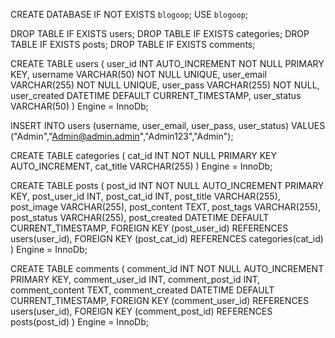 CREATE DATABASE IF NOT EXISTS `blogoop`;
USE `blogoop`;

DROP TABLE IF EXISTS users;
DROP TABLE IF EXISTS categories;
DROP TABLE IF EXISTS posts;
DROP TABLE IF EXISTS comments;

CREATE TABLE users (
user_id INT AUTO_INCREMENT NOT NULL PRIMARY KEY,
username VARCHAR(50) NOT NULL UNIQUE,
user_email VARCHAR(255) NOT NULL UNIQUE,
user_pass VARCHAR(255) NOT NULL,
user_created DATETIME DEFAULT CURRENT_TIMESTAMP,
user_status VARCHAR(50)
)
Engine = InnoDb;

INSERT INTO users (username, user_email, user_pass, user_status)
VALUES
("Admin","Admin@admin.admin","Admin123","Admin");

CREATE TABLE categories (
cat_id INT NOT NULL PRIMARY KEY AUTO_INCREMENT,
cat_title VARCHAR(255)
)
Engine = InnoDb;

CREATE TABLE posts (
post_id INT NOT NULL AUTO_INCREMENT PRIMARY KEY,
post_user_id INT,
post_cat_id INT,
post_title VARCHAR(255),
post_image VARCHAR(255),
post_content TEXT,
post_tags VARCHAR(255),
post_status VARCHAR(255),
post_created DATETIME DEFAULT CURRENT_TIMESTAMP,
FOREIGN KEY (post_user_id) REFERENCES users(user_id),
FOREIGN KEY (post_cat_id) REFERENCES categories(cat_id)
)
Engine = InnoDb;

CREATE TABLE comments (
comment_id INT NOT NULL AUTO_INCREMENT PRIMARY KEY,
comment_user_id INT,
comment_post_id INT,
comment_content TEXT,
comment_created DATETIME DEFAULT CURRENT_TIMESTAMP,
FOREIGN KEY (comment_user_id) REFERENCES users(user_id),
FOREIGN KEY (comment_post_id) REFERENCES posts(post_id)
)
Engine = InnoDb;
